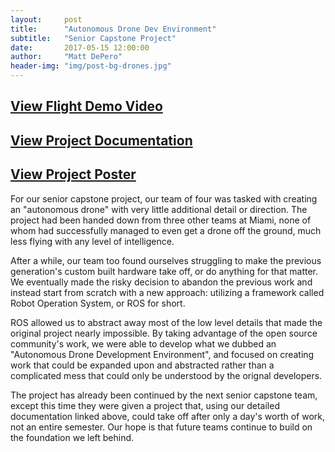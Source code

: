```yaml
---
layout:     post
title:      "Autonomous Drone Dev Environment"
subtitle:   "Senior Capstone Project"
date:       2017-05-15 12:00:00
author:     "Matt DePero"
header-img: "img/post-bg-drones.jpg"
---
```



<h2><a href="https://www.youtube.com/watch?v=fGKR1G7orKA" target="_BLANK">View Flight Demo Video</a></h2>

<h2><a href="https://docs.google.com/document/d/1oVEO_3HxiXwagmXyrMhh8KIorxdNxHejzwBQ876_fpM/edit?usp=sharing" target="_BLANK">View Project Documentation</a></h2>

<h2><a href="https://drive.google.com/file/d/0B4VPGLrkaso2SUFSYnZLZTRPbEk/view?usp=sharing" target="_BLANK">View Project Poster</a></h2>


<p>

For our senior capstone project, our team of four was tasked with creating an "autonomous drone" with very little additional detail or direction. The project had been handed down from three other teams at Miami, none of whom had successfully managed to even get a drone off the ground, much less flying with any level of intelligence.

</p>

<p>

After a while, our team too found ourselves struggling to make the previous generation's custom built hardware take off, or do anything for that matter. We eventually made the risky decision to abandon the previous work and instead start from scratch with a new approach: utilizing a framework called Robot Operation System, or ROS for short.

</p>

<p>

ROS allowed us to abstract away most of the low level details that made the original project nearly impossible. By taking advantage of the open source community's work, we were able to develop what we dubbed an "Autonomous Drone Development Environment", and focused on creating work that could be expanded upon and abstracted rather than a complicated mess that could only be understood by the orignal developers.

</p>

<p>

The project has already been continued by the next senior capstone team, except this time they were given a project that, using our detailed documentation linked above, could take off after only a day's worth of work, not an entire semester. Our hope is that future teams continue to build on the foundation we left behind.

</p>